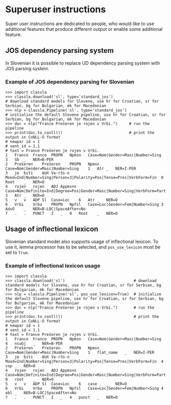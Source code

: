 # Superuser instructions

Super user instructions are dedicated to people, who would like to use additional features that produce different output or enable some additional feature.

## JOS dependency parsing system 

In Slovenian it is possible to replace UD dependency parsing system with JOS parsing system.

### Example of JOS dependency parsing for Slovenian 
```
>>> import classla
>>> classla.download('sl', type='standard_jos')                            # download standard models for Slovene, use hr for Croatian, sr for Serbian, bg for Bulgarian, mk for Macedonian
>>> nlp = classla.Pipeline('sl', type='standard_jos')                      # initialize the default Slovene pipeline, use hr for Croatian, sr for Serbian, bg for Bulgarian, mk for Macedonian
>>> doc = nlp("France Prešeren je rojen v Vrbi.")     # run the pipeline
>>> print(doc.to_conll())                             # print the output in CoNLL-U format
# newpar id = 1
# sent_id = 1.1
# text = France Prešeren je rojen v Vrbi.
1	France	France	PROPN	Npmsn	Case=Nom|Gender=Masc|Number=Sing	3	Sb	_	NER=B-PER
2	Prešeren	Prešeren	PROPN	Npmsn	Case=Nom|Gender=Masc|Number=Sing	1	Atr	_	NER=I-PER
3	je	biti	AUX	Va-r3s-n	Mood=Ind|Number=Sing|Person=3|Polarity=Pos|Tense=Pres|VerbForm=Fin	0	Root	_	NER=O
4	rojen	rojen	ADJ	Appmsnn	Case=Nom|Definite=Ind|Degree=Pos|Gender=Masc|Number=Sing|VerbForm=Part	3	Atr	_	NER=O
5	v	v	ADP	Sl	Case=Loc	6	Atr	_	NER=O
6	Vrbi	Vrba	PROPN	Npfsl	Case=Loc|Gender=Fem|Number=Sing	3	AdvO	_	NER=B-LOC|SpaceAfter=No
7	.	.	PUNCT	Z	_	0	Root	_	NER=O

```

## Usage of inflectional lexicon

Slovenian standard model also supports usage of inflectional lexicon. To use it, lemma processor has to be selected, and `pos_use_lexicon` must be set to `True`.

### Example of inflectional lexicon usage
```
>>> import classla
>>> classla.download('sl')                              # download standard models for Slovene, use hr for Croatian, sr for Serbian, bg for Bulgarian, mk for Macedonian
>>> nlp = classla.Pipeline('sl', pos_use_lexicon=True)  # initialize the default Slovene pipeline, use hr for Croatian, sr for Serbian, bg for Bulgarian, mk for Macedonian
>>> doc = nlp("France Prešeren je rojen v Vrbi.")       # run the pipeline
>>> print(doc.to_conll())                               # print the output in CoNLL-U format
# newpar id = 1
# sent_id = 1.1
# text = France Prešeren je rojen v Vrbi.
1	France	France	PROPN	Npmsn	Case=Nom|Gender=Masc|Number=Sing	4	nsubj	_	NER=B-PER
2	Prešeren	Prešeren	PROPN	Npmsn	Case=Nom|Gender=Masc|Number=Sing	1	flat_name	_	NER=I-PER
3	je	biti	AUX	Va-r3s-n	Mood=Ind|Number=Sing|Person=3|Polarity=Pos|Tense=Pres|VerbForm=Fin	4	cop	_	NER=O
4	rojen	rojen	ADJ	Appmsnn	Case=Nom|Definite=Ind|Degree=Pos|Gender=Masc|Number=Sing|VerbForm=Part	0	root	_	NER=O
5	v	v	ADP	Sl	Case=Loc	6	case	_	NER=O
6	Vrbi	Vrba	PROPN	Npfsl	Case=Loc|Gender=Fem|Number=Sing	4	obl	_	NER=B-LOC|SpaceAfter=No
7	.	.	PUNCT	Z	_	4	punct	_	NER=O

```
